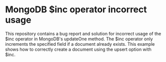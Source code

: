 # MongoDB $inc operator incorrect usage
This repository contains a bug report and solution for incorrect usage of the $inc operator in MongoDB's updateOne method. The $inc operator only increments the specified field if a document already exists. This example shows how to correctly create a document using the upsert option with $inc.